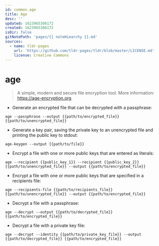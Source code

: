```yaml
---
id: common.age
title: Age
desc: ''
updated: 1623965306172
created: 1623965306172
isDir: false
gitNotePath: 'pages/{{ noteHiearchy }}.md'
sources:
  - name: tldr-pages
    url: 'https://github.com/tldr-pages/tldr/blob/master/LICENSE.md'
    license: Creative Commons
---
```

# age

> A simple, modern and secure file encryption tool.
> More information: <https://age-encryption.org>.

- Generate an encrypted file that can be decrypted with a passphrase:

`age --passphrase --output {{path/to/encrypted_file}} {{path/to/unencrypted_file}}`

- Generate a key pair, saving the private key to an unencrypted file and printing the public key to stdout:

`age-keygen --output {{path/to/file}}`

- Encrypt a file with one or more public keys that are entered as literals:

`age --recipient {{public_key_1}} --recipient {{public_key_2}} {{path/to/unencrypted_file}} --output {{path/to/encrypted_file}}`

- Encrypt a file with one or more public keys that are specified in a recipients file:

`age --recipients-file {{path/to/recipients_file}} {{path/to/unencrypted_file}} --output {{path/to/encrypted_file}}`

- Decrypt a file with a passphrase:

`age --decrypt --output {{path/to/decrypted_file}} {{path/to/encrypted_file}}`

- Decrypt a file with a private key file:

`age --decrypt --identity {{path/to/private_key_file}} --output {{path/to/decrypted_file}} {{path/to/encrypted_file}}`

